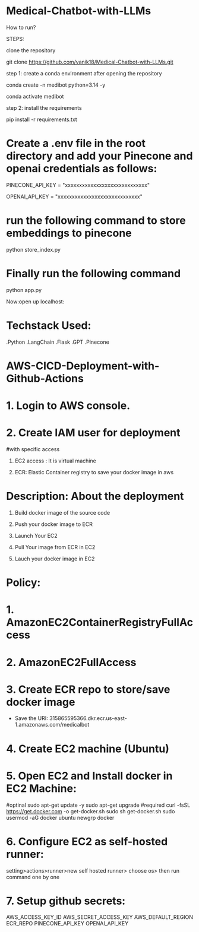 # Medical-Chatbot-with-LLMs

How to run?

STEPS:

clone the repository 

 git clone https://github.com/vanik18/Medical-Chatbot-with-LLMs.git

 step 1: create a conda environment after opening the repository 

  conda create -n medibot python=3.14 -y

 conda activate medibot 

step 2: install the requirements

 pip install -r requirements.txt

 # Create a .env file in the root directory and add your Pinecone and openai credentials as follows:

 PINECONE_API_KEY = "xxxxxxxxxxxxxxxxxxxxxxxxxxxxx"

 OPENAI_API_KEY = "xxxxxxxxxxxxxxxxxxxxxxxxxxxxx"

 # run the following command to store embeddings to pinecone
python store_index.py

# Finally run the following command
python app.py

Now:open up localhost:

# Techstack Used:
.Python
.LangChain
.Flask
.GPT
.Pinecone

# AWS-CICD-Deployment-with-Github-Actions

# 1. Login to AWS console.
# 2. Create IAM user for deployment

#with specific access

1. EC2 access : It is virtual machine

2. ECR: Elastic Container registry to save your docker image in aws


# Description: About the deployment

1. Build docker image of the source code

2. Push your docker image to ECR

3. Launch Your EC2 

4. Pull Your image from ECR in EC2

5. Lauch your docker image in EC2

# Policy:

# 1. AmazonEC2ContainerRegistryFullAccess
# 2. AmazonEC2FullAccess
# 3. Create ECR repo to store/save docker image

- Save the URI: 315865595366.dkr.ecr.us-east-1.amazonaws.com/medicalbot

# 4. Create EC2 machine (Ubuntu)
# 5. Open EC2 and Install docker in EC2 Machine:
#optinal
sudo apt-get update -y
sudo apt-get upgrade
#required
curl -fsSL https://get.docker.com -o get-docker.sh
sudo sh get-docker.sh
sudo usermod -aG docker ubuntu
newgrp docker

# 6. Configure EC2 as self-hosted runner:
setting>actions>runner>new self hosted runner> choose os> then run command one by one

# 7. Setup github secrets:
AWS_ACCESS_KEY_ID
AWS_SECRET_ACCESS_KEY
AWS_DEFAULT_REGION
ECR_REPO
PINECONE_API_KEY
OPENAI_API_KEY


